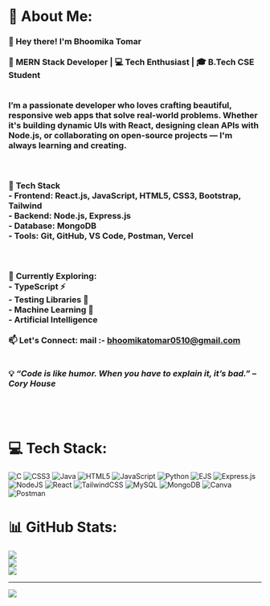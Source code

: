 # 💫 About Me:
### 👋 Hey there! I'm Bhoomika Tomar<br><br>🚀 MERN Stack Developer | 💻 Tech Enthusiast | 🎓 B.Tech CSE Student<br><br><br>I’m a passionate developer who loves crafting beautiful, responsive web apps that solve real-world problems. Whether it's building dynamic UIs with React, designing clean APIs with Node.js, or collaborating on open-source projects — I'm always learning and creating.<br><br><br><br>🔧  **Tech Stack**<br>- **Frontend**: React.js, JavaScript, HTML5, CSS3, Bootstrap, Tailwind<br>- **Backend**: Node.js, Express.js<br>- **Database**: MongoDB<br>- **Tools**: Git, GitHub, VS Code, Postman, Vercel<br><br><br><br>🌱 **Currently Exploring**:  <br>- TypeScript ⚡  <br>- Testing Libraries 🧪  <br>- Machine Learning 🐳<br>- Artificial Intelligence <br><br>📫 **Let's Connect**:  mail :- bhoomikatomar0510@gmail.com <br><br><br>💡 *“Code is like humor. When you have to explain it, it’s bad.” – Cory House*<br><br><br><br>



# 💻 Tech Stack:
![C](https://img.shields.io/badge/c-%2300599C.svg?style=for-the-badge&logo=c&logoColor=white) ![CSS3](https://img.shields.io/badge/css3-%231572B6.svg?style=for-the-badge&logo=css3&logoColor=white) ![Java](https://img.shields.io/badge/java-%23ED8B00.svg?style=for-the-badge&logo=openjdk&logoColor=white) ![HTML5](https://img.shields.io/badge/html5-%23E34F26.svg?style=for-the-badge&logo=html5&logoColor=white) ![JavaScript](https://img.shields.io/badge/javascript-%23323330.svg?style=for-the-badge&logo=javascript&logoColor=%23F7DF1E) ![Python](https://img.shields.io/badge/python-3670A0?style=for-the-badge&logo=python&logoColor=ffdd54) ![EJS](https://img.shields.io/badge/ejs-%23B4CA65.svg?style=for-the-badge&logo=ejs&logoColor=black) ![Express.js](https://img.shields.io/badge/express.js-%23404d59.svg?style=for-the-badge&logo=express&logoColor=%2361DAFB) ![NodeJS](https://img.shields.io/badge/node.js-6DA55F?style=for-the-badge&logo=node.js&logoColor=white) ![React](https://img.shields.io/badge/react-%2320232a.svg?style=for-the-badge&logo=react&logoColor=%2361DAFB) ![TailwindCSS](https://img.shields.io/badge/tailwindcss-%2338B2AC.svg?style=for-the-badge&logo=tailwind-css&logoColor=white) ![MySQL](https://img.shields.io/badge/mysql-4479A1.svg?style=for-the-badge&logo=mysql&logoColor=white) ![MongoDB](https://img.shields.io/badge/MongoDB-%234ea94b.svg?style=for-the-badge&logo=mongodb&logoColor=white) ![Canva](https://img.shields.io/badge/Canva-%2300C4CC.svg?style=for-the-badge&logo=Canva&logoColor=white) ![Postman](https://img.shields.io/badge/Postman-FF6C37?style=for-the-badge&logo=postman&logoColor=white)
# 📊 GitHub Stats:
![](https://github-readme-stats.vercel.app/api?username=Bhoomika-Tomar&theme=dark&hide_border=false&include_all_commits=false&count_private=false)<br/>
![](https://nirzak-streak-stats.vercel.app/?user=Bhoomika-Tomar&theme=dark&hide_border=false)<br/>
![](https://github-readme-stats.vercel.app/api/top-langs/?username=Bhoomika-Tomar&theme=dark&hide_border=false&include_all_commits=false&count_private=false&layout=compact)

---
[![](https://visitcount.itsvg.in/api?id=Bhoomika-Tomar&icon=0&color=0)](https://visitcount.itsvg.in)

<!-- Proudly created with GPRM ( https://gprm.itsvg.in ) -->

